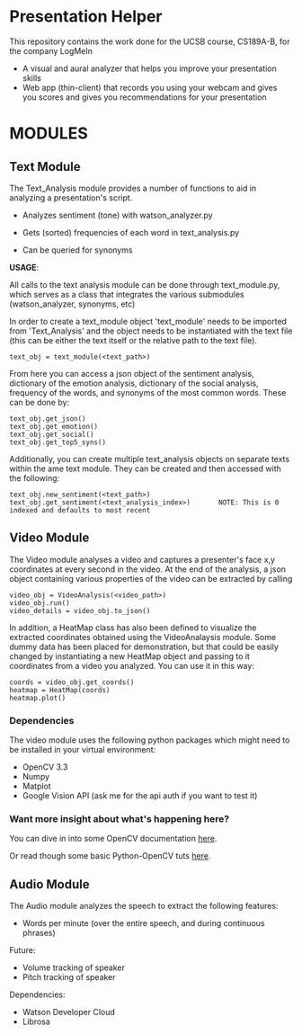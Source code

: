 # Presentation Helper
This repository contains the work done for the UCSB course, CS189A-B, for the company LogMeIn

- A visual and aural analyzer that helps you improve your presentation skills
- Web app (thin-client) that records you using your webcam and gives you scores and gives you recommendations for your presentation


# MODULES

## Text Module

The Text_Analysis module provides a number of functions to aid in analyzing a presentation's script.

- Analyzes sentiment (tone) with watson_analyzer.py

- Gets (sorted) frequencies of each word in text_analysis.py

- Can be queried for synonyms

**USAGE**:

All calls to the text analysis module can be done through text_module.py, which serves as a class that integrates the various submodules (watson_analyzer, synonyms, etc)

In order to create a text_module object 'text_module' needs to be imported from 'Text_Analysis' and the object needs to be instantiated with the text file (this can be either the text itself or the relative path to the text file).

```
text_obj = text_module(<text_path>)
```

From here you can access a json object of the sentiment analysis, dictionary of the emotion analysis, dictionary of the social analysis, frequency of the words, and synonyms of the most common words.  These can be done by:

```
text_obj.get_json()
text_obj.get_emotion()
text_obj.get_social()
text_obj.get_top5_syns()
```

Additionally, you can create multiple text_analysis objects on separate texts within the ame text module.  They can be created and then accessed with the following:

```
text_obj.new_sentiment(<text_path>)
text_obj.get_sentiment(<text_analysis_index>)		NOTE: This is 0 indexed and defaults to most recent
```

## Video Module

The Video module analyses a video and captures a presenter's face x,y coordinates at every second in the video. At the end of the analysis, a json object containing various properties of the video can be extracted by calling

```
video_obj = VideoAnalysis(<video_path>)
video_obj.run()
video_details = video_obj.to_json()
```

In addition, a HeatMap class has also been defined to visualize the extracted coordinates obtained using the VideoAnalaysis module. Some dummy data has been placed for demonstration, but that could be easily changed by instantiating a new HeatMap object and passing to it coordinates from a video you analyzed. You can use it in this way:

```
coords = video_obj.get_coords()
heatmap = HeatMap(coords)
heatmap.plot()
```

### Dependencies
The video module uses the following python packages which might need to be installed in your virtual environment:
* OpenCV 3.3
* Numpy
* Matplot
* Google Vision API (ask me for the api auth if you want to test it)

### Want more insight about what's happening here?

You can dive in into some OpenCV documentation [here](https://opencv-python-tutroals.readthedocs.io/en/latest/py_tutorials/py_video/py_lucas_kanade/py_lucas_kanade.html#lucas-kanade).

Or read though some basic Python-OpenCV tuts [here](https://pythonprogramming.net/haar-cascade-face-eye-detection-python-opencv-tutorial/?completed=/mog-background-reduction-python-opencv-tutorial/).

## Audio Module

The Audio module analyzes the speech to extract the following features:
- Words per minute (over the entire speech, and during continuous phrases)

Future:
- Volume tracking of speaker
- Pitch tracking of speaker

Dependencies:
* Watson Developer Cloud
* Librosa
